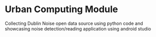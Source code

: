 # Urban Computing Module 



Collecting Dublin Noise open data source using python code and showcasing noise detection/reading application using android studio 